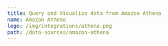 ```yaml
---
title: Query and Visualize data from Amazon Athena
name: Amazon Athena
logo: /img/integrations/athena.png
path: /data-sources/amazon-athena
---
```

